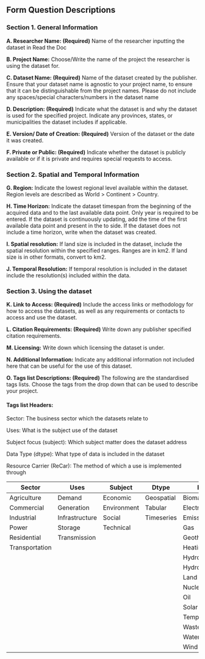 ## **Form Question Descriptions**

### **Section 1. General Information**

**A. Researcher Name: (Required)** Name of the researcher inputting the dataset in Read the Doc

**B. Project Name:** Choose/Write the name of the project the researcher is using the dataset for.

**C. Dataset Name: (Required)** Name of the dataset created by the publisher. Ensure that your dataset name is agnostic to your project name, to ensure that it can be distinguishable from the project names. Please do not include any spaces/special characters/numbers in the dataset name

**D. Description: (Required)** Indicate what the dataset is and why the dataset is used for the specified project. Indicate any provinces, states, or municipalities the dataset includes if applicable.

**E. Version/ Date of Creation: (Required)** Version of the dataset or the date it was created.

**F. Private or Public: (Required)** Indicate whether the dataset is publicly available or if it is private and requires special requests to access.

### **Section 2. Spatial and Temporal Information**

**G. Region:** Indicate the lowest regional level available within the dataset. Region levels are described as World > Continent > Country.

**H. Time Horizon:** Indicate the dataset timespan from the beginning of the acquired data and to the last available data point. Only year is required to be entered. If the dataset is continuously updating, add the time of the first available data point and present in the to side. If the dataset does not include a time horizon, write when the dataset was created.

**I. Spatial resolution:** If land size is included in the dataset, include the spatial resolution within the specified ranges. Ranges are in km2. If land size is in other formats, convert to km2.

**J. Temporal Resolution:** If temporal resolution is included in the dataset include the resolution(s) included within the data.

### **Section 3. Using the dataset**

**K. Link to Access: (Required)** Include the access links or methodology for how to access the datasets, as well as any requirements or contacts to access and use the dataset.

**L. Citation Requirements: (Required)** Write down any publisher specified citation requirements.

**M. Licensing:** Write down which licensing the dataset is under.

**N. Additional Information:** Indicate any additional information not included here that can be useful for the use of this dataset.

**O. Tags list Descriptions: (Required)** The following are the standardised tags lists. Choose the tags from the drop down that can be used to describe your project.

#### **Tags list Headers:**

Sector: The business sector which the datasets relate to

Uses: What is the subject use of the dataset

Subject focus (subject): Which subject matter does the dataset address

Data Type (dtype): What type of data is included in the dataset

Resource Carrier (ReCar): The method of which a use is implemented through

| Sector         | Uses           | Subject     | Dtype      | ReCar           |
| -------------- | -------------- | ----------- | ---------- | --------------- |
| Agriculture    | Demand         | Economic    | Geospatial | Biomass         |
| Commercial     | Generation     | Environment | Tabular    | Electricity     |
| Industrial     | Infrastructure | Social      | Timeseries | Emissions       |
| Power          | Storage        | Technical   |            | Gas             |
| Residential    | Transmission   |             |            | Geothermal      |
| Transportation |                |             |            | Heating/Cooling |
|                |                |             |            | Hydro           |
|                |                |             |            | Hydrogen        |
|                |                |             |            | Land            |
|                |                |             |            | Nuclear         |
|                |                |             |            | Oil             |
|                |                |             |            | Solar           |
|                |                |             |            | Temperature     |
|                |                |             |            | Waste           |
|                |                |             |            | Water           |
|                |                |             |            | Wind            |
